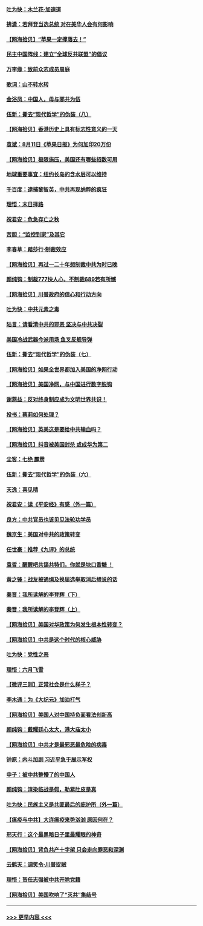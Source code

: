 #### [吐为快：木兰花‧加速道](../pages/nsc993/n12327366.md?t=08140302) 
#### [拂潇：若拜登当选总统 对在美华人会有何影响](../pages/nsc993/n12295996.md?t=08140302) 
#### [【网海拾贝】“苹果一定撑落去！”](../pages/nsc993/n12326784.md?t=08140302) 
#### [民主中国阵线：建立“全球反共联盟”的倡议](../pages/nsc993/n12324177.md?t=08140302) 
#### [万李缘：致前众志成员周庭](../pages/nsc993/n12324635.md?t=08140302) 
#### [歌词：山不转水转](../pages/nsc993/n12324599.md?t=08140302) 
#### [金浴凤：中国人，毋与邪共为伍](../pages/nsc993/n12324257.md?t=08140302) 
#### [伍新：撕去“现代哲学”的伪装（八）](../pages/nsc993/n12324188.md?t=08140302) 
#### [【网海拾贝】香港历史上具有标志性意义的一天](../pages/nsc993/n12324021.md?t=08140302) 
#### [袁斌：8月11日《苹果日报》为何加印20万份](../pages/nsc993/n12323955.md?t=08140302) 
#### [【网海拾贝】极限施压，美国还有哪些招数可用](../pages/nsc993/n12322512.md?t=08140302) 
#### [地球重要事宜：纽约长岛的含水层可以维持](../pages/nsc993/n12321844.md?t=08140302) 
#### [千百度：逮捕黎智英，中共再现纳粹的疯狂](../pages/nsc993/n12321777.md?t=08140302) 
#### [理悟：末日择路](../pages/nsc993/n12320812.md?t=08140302) 
#### [祝君安：危急存亡之秋](../pages/nsc993/n12320795.md?t=08140302) 
#### [苦胆：“监控到家”及其它](../pages/nsc993/n12320751.md?t=08140302) 
#### [李春草：踏莎行·制裁效应](../pages/nsc993/n12318290.md?t=08140302) 
#### [【网海拾贝】再过一二十年想制裁中共为时已晚](../pages/nsc993/n12318195.md?t=08140302) 
#### [颜纯钩：制裁777快人心，不制裁689若有所憾](../pages/nsc993/n12316912.md?t=08140302) 
#### [【网海拾贝】川普政府的信心和行动方向](../pages/nsc993/n12316673.md?t=08140302) 
#### [吐为快：中共元素之毒](../pages/nsc993/n12316547.md?t=08140302) 
#### [陆言：请看清中共的邪恶 坚决与中共决裂](../pages/nsc993/n12315784.md?t=08140302) 
#### [美国冷战武器今派用场 鱼叉反舰导弹](../pages/nsc993/n12316258.md?t=08140302) 
#### [伍新：撕去“现代哲学”的伪装（七）](../pages/nsc993/n12315846.md?t=08140302) 
#### [【网海拾贝】如果全世界都加入美国的净网行动](../pages/nsc993/n12315588.md?t=08140302) 
#### [【网海拾贝】美国净网，与中国进行数字脱钩](../pages/nsc993/n12312813.md?t=08140302) 
#### [谢燕益：反对终身制应成为文明世界共识！](../pages/nsc993/n12310465.md?t=08140302) 
#### [投书：蔡莉如何处理？](../pages/nsc993/n12310224.md?t=08140302) 
#### [【网海拾贝】英美这是要给中共输血吗？](../pages/nsc993/n12307646.md?t=08140302) 
#### [【网海拾贝】抖音被美国封杀 或成华为第二](../pages/nsc993/n12305277.md?t=08140302) 
#### [尘客：七绝 霹雳](../pages/nsc993/n12304053.md?t=08140302) 
#### [伍新：撕去“现代哲学”的伪装（六）](../pages/nsc993/n12303243.md?t=08140302) 
#### [天逸：喜见晴](../pages/nsc993/n12303226.md?t=08140302) 
#### [祝君安：读《平安经》有感（外一篇）](../pages/nsc993/n12303170.md?t=08140302) 
#### [良方：中共官员也该见见法轮功学员](../pages/nsc993/n12302985.md?t=08140302) 
#### [魏京生：美国对中共的政策转变](../pages/nsc993/n12302929.md?t=08140302) 
#### [任世豪：推荐《九评》的总统](../pages/nsc993/n12302838.md?t=08140302) 
#### [袁哲：醒醒吧共谍共特们，你就是块口香糖 ！](../pages/nsc993/n12302678.md?t=08140302) 
#### [黄之锋：战友被通缉及换届选举取消后想说的话](../pages/nsc993/n12302681.md?t=08140302) 
#### [秦晋：我所读解的李登辉（下）](../pages/nsc993/n12302171.md?t=08140302) 
#### [秦晋：我所读解的李登辉（上）](../pages/nsc993/n12301979.md?t=08140302) 
#### [【网海拾贝】美国对华政策为何发生根本性转变？](../pages/nsc993/n12302091.md?t=08140302) 
#### [【网海拾贝】中共是这个时代的核心威胁](../pages/nsc993/n12300541.md?t=08140302) 
#### [吐为快：党性之恶](../pages/nsc993/n12300263.md?t=08140302) 
#### [理悟：六月飞雪](../pages/nsc993/n12300243.md?t=08140302) 
#### [【微评三则】正常社会是什么样子？](../pages/nsc993/n12300228.md?t=08140302) 
#### [李木通：为《大纪元》加油打气](../pages/nsc993/n12280363.md?t=08140302) 
#### [【网海拾贝】美国人对中国持负面看法创新高](../pages/nsc993/n12298720.md?t=08140302) 
#### [颜纯钩：戴耀廷心太大，港大庙太小](../pages/nsc993/n12297682.md?t=08140302) 
#### [【网海拾贝】中共才是最邪恶最危险的病毒](../pages/nsc993/n12296470.md?t=08140302) 
#### [钟原：内斗加剧 习近平急于展示军权](../pages/nsc993/n12292544.md?t=08140302) 
#### [申子：被中共整懵了的中国人](../pages/nsc993/n12291389.md?t=08140302) 
#### [颜纯钩：渲染临战是假，勒紧肚皮是真](../pages/nsc993/n12290945.md?t=08140302) 
#### [吐为快：民族主义是共匪最后的庇护所（外一篇）](../pages/nsc993/n12290887.md?t=08140302) 
#### [【瘟疫与中共】大连瘟疫来势汹汹 原因何在？](../pages/nsc993/n12287474.md?t=08140302) 
#### [邢天行：这个最黑暗日子里最耀眼的神奇](../pages/nsc993/n12289882.md?t=08140302) 
#### [【网海拾贝】背负共产十字架 只会走向罪恶和深渊](../pages/nsc993/n12288290.md?t=08140302) 
#### [云鹤天：调笑令·川普捉贼](../pages/nsc993/n12285672.md?t=08140302) 
#### [理悟：贺任志强被中共开除党籍](../pages/nsc993/n12285597.md?t=08140302) 
#### [【网海拾贝】美国吹响了“灭共”集结号](../pages/nsc993/n12284522.md?t=08140302) 

----
#### [ >>> 更早内容 <<< ](../indexes/nsc993-earlier.md)
